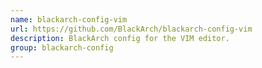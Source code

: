```yaml
---
name: blackarch-config-vim
url: https://github.com/BlackArch/blackarch-config-vim
description: BlackArch config for the VIM editor.
group: blackarch-config
---
```

